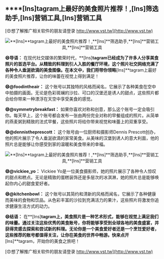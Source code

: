 ## ****[Ins]**tagram上最好的美食照片推荐！,**[Ins]**筛选助手,**[Ins]**营销工具,**[Ins]**营销工具**

[😍想了解推广相关软件的朋友请登录 http://www.vst.tw](http://www.vst.tw)

 <center><img src="https://vst.tw/MP4/tuiguang/png/7.png" alt="**[Ins]**tagram上最好的美食照片推荐！,**[Ins]**筛选助手,**[Ins]**营销工具,**[Ins]**营销工具"></center>

**😄导语：**
在现代社交媒体的繁荣时代，**[Ins]**tagram已经成为了许多人分享美食照片的首选平台。从精致的料理到引人入胜的餐厅环境，这个照片社交网络充满了各种令人垂涎欲滴的美食图像。在本文中，我们将带你领略**[Ins]**tagram上最好的美食照片推荐，让你的味蕾在视觉上得到满足！

**😄@foodintheair：**
这个账号以其独特的风格而闻名，它展示了各种美食在空中中拍摄的画面。无论是色彩斑斓的沙拉、可口的汉堡还是诱人的甜点，这些照片都会给你带来一种漂浮在天空中享受美食的感觉。

**😄@symmetrybreakfast：**
如果你喜欢对称和创意，那么这个账号一定会吸引你。每天早上，这个账号都会发布一张由两份完全对称的早餐组成的照片。从简单的燕麦粥到精致的法式早餐，这些照片将给你带来视觉和味蕾上的双重享受。

**😄@dennistheprescott：**
这个账号由一位厨师和摄影师Dennis Prescott创办，他的照片展示了令人垂涎欲滴的家常美食。从美味的汉堡到诱人的意大利面，他的照片总是能够让你感受到家的温暖和美食带来的幸福。

 <center><img src="https://vst.tw/MP4/tuiguang/png/5.png" alt="**[Ins]**tagram上最好的美食照片推荐！,**[Ins]**筛选助手,**[Ins]**营销工具,**[Ins]**营销工具"></center>

**😄@vickiee_yo：**
Vickiee Yo是一位美食摄影师，她的照片展示了各种令人惊叹的甜点和糕点。无论是精致的蛋糕装饰还是多层次的冰淇淋，她的照片总是能够唤起你内心的甜食爱好者。

**😄@kitchenbowl：**
这个账号以其简约和清新的风格而闻名，它展示了各种健康而美味的食物和饮品。从色彩丰富的沙拉到充满活力的果汁，这些照片将激发你追求健康生活方式的动力。

**😄结语：**
在**[Ins]**tagram上，美食照片是一种艺术形式，能够在视觉上满足我们的味蕾。通过关注这些优秀的美食账号，你将能够享受到全球各地的美食盛宴，并获得灵感去探索和尝试新的料理。无论你是一个美食爱好者还是一个烹饪爱好者，这些推荐的账号都值得关注，让你在美食的世界中畅游。快来点开**[Ins]**tagram，开始你的美食之旅吧！

[😍想了解推广相关软件的朋友请登录 http://www.vst.tw](http://www.vst.tw)



